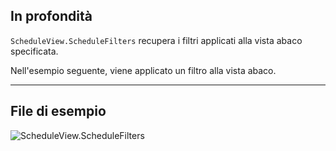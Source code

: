 ## In profondità
`ScheduleView.ScheduleFilters` recupera i filtri applicati alla vista abaco specificata.

Nell'esempio seguente, viene applicato un filtro alla vista abaco.
___
## File di esempio

![ScheduleView.ScheduleFilters](./Revit.Elements.Views.ScheduleView.ScheduleFilters_img.jpg)
